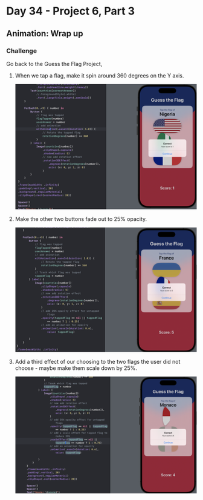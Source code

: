 # Day 34 - Project 6, Part 3

## Animation: Wrap up

### Challenge

Go back to the Guess the Flag Project,

1. When we tap a flag, make it spin around 360 degrees on the Y axis.
   
   <img src="./imgs/flag-rotation.png" />

2. Make the other two buttons fade out to 25% opacity.
   
   <img src="./imgs/flag-opacity.png" />

3. Add a third effect of our choosing to the two flags the user did not choose - maybe make them scale down by 25%.
   
   <img src="./imgs/flag-scale-down.png" />


